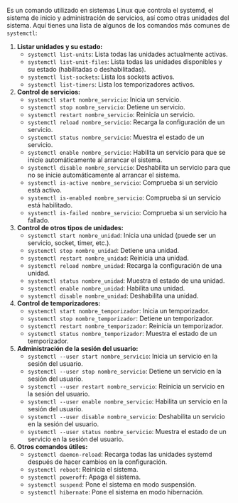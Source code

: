 Es un comando utilizado en sistemas Linux que controla el systemd, el sistema de inicio y administración de servicios, así como otras unidades del sistema. Aquí tienes una lista de algunos de los comandos más comunes de `systemctl`:

1. **Listar unidades y su estado:**
    - `systemctl list-units`: Lista todas las unidades actualmente activas.
    - `systemctl list-unit-files`: Lista todas las unidades disponibles y su estado (habilitadas o deshabilitadas).
    - `systemctl list-sockets`: Lista los sockets activos.
    - `systemctl list-timers`: Lista los temporizadores activos.
2. **Control de servicios:**
    - `systemctl start nombre_servicio`: Inicia un servicio.
    - `systemctl stop nombre_servicio`: Detiene un servicio.
    - `systemctl restart nombre_servicio`: Reinicia un servicio.
    - `systemctl reload nombre_servicio`: Recarga la configuración de un servicio.
    - `systemctl status nombre_servicio`: Muestra el estado de un servicio.
    - `systemctl enable nombre_servicio`: Habilita un servicio para que se inicie automáticamente al arrancar el sistema.
    - `systemctl disable nombre_servicio`: Deshabilita un servicio para que no se inicie automáticamente al arrancar el sistema.
    - `systemctl is-active nombre_servicio`: Comprueba si un servicio está activo.
    - `systemctl is-enabled nombre_servicio`: Comprueba si un servicio está habilitado.
    - `systemctl is-failed nombre_servicio`: Comprueba si un servicio ha fallado.
3. **Control de otros tipos de unidades:**
    - `systemctl start nombre_unidad`: Inicia una unidad (puede ser un servicio, socket, timer, etc.).
    - `systemctl stop nombre_unidad`: Detiene una unidad.
    - `systemctl restart nombre_unidad`: Reinicia una unidad.
    - `systemctl reload nombre_unidad`: Recarga la configuración de una unidad.
    - `systemctl status nombre_unidad`: Muestra el estado de una unidad.
    - `systemctl enable nombre_unidad`: Habilita una unidad.
    - `systemctl disable nombre_unidad`: Deshabilita una unidad.
4. **Control de temporizadores:**
    - `systemctl start nombre_temporizador`: Inicia un temporizador.
    - `systemctl stop nombre_temporizador`: Detiene un temporizador.
    - `systemctl restart nombre_temporizador`: Reinicia un temporizador.
    - `systemctl status nombre_temporizador`: Muestra el estado de un temporizador.
5. **Administración de la sesión del usuario:**
    - `systemctl --user start nombre_servicio`: Inicia un servicio en la sesión del usuario.
    - `systemctl --user stop nombre_servicio`: Detiene un servicio en la sesión del usuario.
    - `systemctl --user restart nombre_servicio`: Reinicia un servicio en la sesión del usuario.
    - `systemctl --user enable nombre_servicio`: Habilita un servicio en la sesión del usuario.
    - `systemctl --user disable nombre_servicio`: Deshabilita un servicio en la sesión del usuario.
    - `systemctl --user status nombre_servicio`: Muestra el estado de un servicio en la sesión del usuario.
6. **Otros comandos útiles:**
    - `systemctl daemon-reload`: Recarga todas las unidades systemd después de hacer cambios en la configuración.
    - `systemctl reboot`: Reinicia el sistema.
    - `systemctl poweroff`: Apaga el sistema.
    - `systemctl suspend`: Pone el sistema en modo suspensión.
    - `systemctl hibernate`: Pone el sistema en modo hibernación.